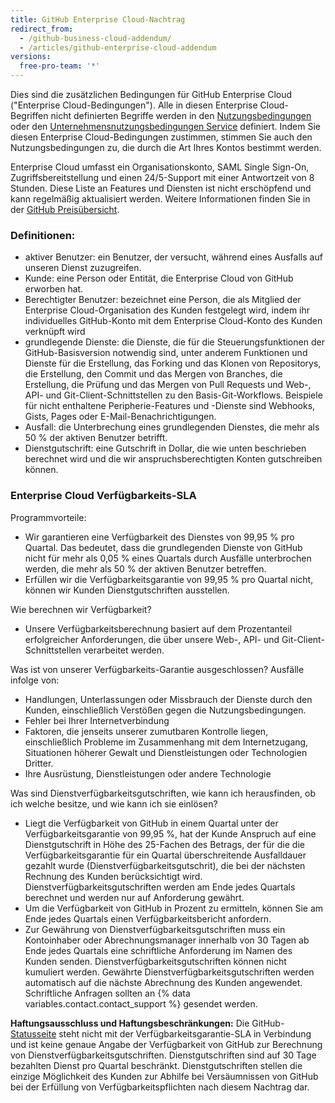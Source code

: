 ```yaml
---
title: GitHub Enterprise Cloud-Nachtrag
redirect_from:
  - /github-business-cloud-addendum/
  - /articles/github-enterprise-cloud-addendum
versions:
  free-pro-team: '*'
---
```


Dies sind die zusätzlichen Bedingungen für GitHub Enterprise Cloud ("Enterprise Cloud-Bedingungen"). Alle in diesen Enterprise Cloud-Begriffen nicht definierten Begriffe werden in den [Nutzungsbedingungen](/articles/github-terms-of-service/) oder den [Unternehmensnutzungsbedingungen Service](/articles/github-corporate-terms-of-service/) definiert. Indem Sie diesen Enterprise Cloud-Bedingungen zustimmen, stimmen Sie auch den Nutzungsbedingungen zu, die durch die Art Ihres Kontos bestimmt werden.

Enterprise Cloud umfasst ein Organisationskonto, SAML Single Sign-On, Zugriffsbereitstellung und einen 24/5-Support mit einer Antwortzeit von 8 Stunden. Diese Liste an Features und Diensten ist nicht erschöpfend und kann regelmäßig aktualisiert werden. Weitere Informationen finden Sie in der [GitHub Preisübersicht](https://github.com/pricing).

### Definitionen:
- aktiver Benutzer: ein Benutzer, der versucht, während eines Ausfalls auf unseren Dienst zuzugreifen.
- Kunde: eine Person oder Entität, die Enterprise Cloud von GitHub erworben hat.
- Berechtigter Benutzer: bezeichnet eine Person, die als Mitglied der Enterprise Cloud-Organisation des Kunden festgelegt wird, indem ihr individuelles GitHub-Konto mit dem Enterprise Cloud-Konto des Kunden verknüpft wird
- grundlegende Dienste: die Dienste, die für die Steuerungsfunktionen der GitHub-Basisversion notwendig sind, unter anderem Funktionen und Dienste für die Erstellung, das Forking und das Klonen von Repositorys, die Erstellung, den Commit und das Mergen von Branches, die Erstellung, die Prüfung und das Mergen von Pull Requests und Web-, API- und Git-Client-Schnittstellen zu den Basis-Git-Workflows. Beispiele für nicht enthaltene Peripherie-Features und -Dienste sind Webhooks, Gists, Pages oder E-Mail-Benachrichtigungen.
- Ausfall: die Unterbrechung eines grundlegenden Dienstes, die mehr als 50 % der aktiven Benutzer betrifft.
- Dienstgutschrift: eine Gutschrift in Dollar, die wie unten beschrieben berechnet wird und die wir anspruchsberechtigten Konten gutschreiben können.

### Enterprise Cloud Verfügbarkeits-SLA

Programmvorteile:
- Wir garantieren eine Verfügbarkeit des Dienstes von 99,95 % pro Quartal. Das bedeutet, dass die grundlegenden Dienste von GitHub nicht für mehr als 0,05 % eines Quartals durch Ausfälle unterbrochen werden, die mehr als 50 % der aktiven Benutzer betreffen.
- Erfüllen wir die Verfügbarkeitsgarantie von 99,95 % pro Quartal nicht, können wir Kunden Dienstgutschriften ausstellen.

Wie berechnen wir Verfügbarkeit?
- Unsere Verfügbarkeitsberechnung basiert auf dem Prozentanteil erfolgreicher Anforderungen, die über unsere Web-, API- und Git-Client-Schnittstellen verarbeitet werden.

Was ist von unserer Verfügbarkeits-Garantie ausgeschlossen? Ausfälle infolge von:
- Handlungen, Unterlassungen oder Missbrauch der Dienste durch den Kunden, einschließlich Verstößen gegen die Nutzungsbedingungen.
- Fehler bei Ihrer Internetverbindung
- Faktoren, die jenseits unserer zumutbaren Kontrolle liegen, einschließlich Probleme im Zusammenhang mit dem Internetzugang, Situationen höherer Gewalt und Dienstleistungen oder Technologien Dritter.
- Ihre Ausrüstung, Dienstleistungen oder andere Technologie

Was sind Dienstverfügbarkeitsgutschriften, wie kann ich herausfinden, ob ich welche besitze, und wie kann ich sie einlösen?
- Liegt die Verfügbarkeit von GitHub in einem Quartal unter der Verfügbarkeitsgarantie von 99,95 %, hat der Kunde Anspruch auf eine Dienstgutschrift in Höhe des 25-Fachen des Betrags, der für die die Verfügbarkeitsgarantie für ein Quartal überschreitende Ausfalldauer gezahlt wurde (Dienstverfügbarkeitsgutschrit), die bei der nächsten Rechnung des Kunden berücksichtigt wird. Dienstverfügbarkeitsgutschriften werden am Ende jedes Quartals berechnet und werden nur auf Anforderung gewährt.
- Um die Verfügbarkeit von GitHub in Prozent zu ermitteln, können Sie am Ende jedes Quartals einen Verfügbarkeitsbericht anfordern.
- Zur Gewährung von Dienstverfügbarkeitsgutschriften muss ein Kontoinhaber oder Abrechnungsmanager innerhalb von 30 Tagen ab Ende jedes Quartals eine schriftliche Anforderung im Namen des Kunden senden. Dienstverfügbarkeitsgutschriften können nicht kumuliert werden. Gewährte Dienstverfügbarkeitsgutschriften werden automatisch auf die nächste Abrechnung des Kunden angewendet. Schriftliche Anfragen sollten an {% data variables.contact.contact_support %} gesendet werden.

**Haftungsausschluss und Haftungsbeschränkungen:** Die GitHub-[Statusseite](https://status.github.com/) steht nicht mit der Verfügbarkeitsgarantie-SLA in Verbindung und ist keine genaue Angabe der Verfügbarkeit von GitHub zur Berechnung von Dienstverfügbarkeitsgutschriften. Dienstgutschriften sind auf 30 Tage bezahlten Dienst pro Quartal beschränkt. Dienstgutschriften stellen die einzige Möglichkeit des Kunden zur Abhilfe bei Versäumnissen von GitHub bei der Erfüllung von Verfügbarkeitspflichten nach diesem Nachtrag dar.

